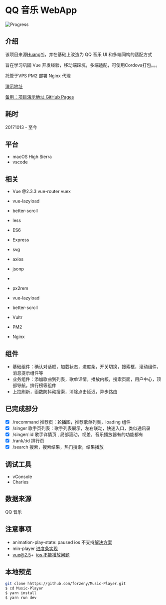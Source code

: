 # QQ 音乐 WebApp

![Progress](http://progressed.io/bar/80?title=completed)

## 介绍

该项目来源[HuangYi](https://github.com/ustbhuangyi)，并在基础上改造为 QQ 音乐 UI 和多端同构的适配方式

旨在学习巩固 Vue 开发经验，移动端踩坑，多端适配，可使用Cordova打包。。。

托管于VPS PM2 部署 Nginx 代理

[演示地址](http://45.77.79.163/Music)

[备用：项目演示地址 GitHub Pages](https://forzeny.github.io/Music-Player/music/#/recommend)

## 耗时

20171013 - 至今

## 平台

* macOS High Sierra
* vscode

## 相关


* Vue @2.3.3 vue-router vuex
* vue-lazyload
* better-scroll
* less
* ES6
* Express
* svg
* axios
* jsonp
* ~~~lib-flexbile~~~ amfe-flexible@2.0
* px2rem
* vue-lazyload
* better-scroll


* Vultr
* PM2
* Nginx

## 组件

* 基础组件：确认对话框，加载状态，进度条，开关切换，搜索框，滚动组件，消息提示组件等
* 业务组件：添加歌曲到列表，歌单详情，播放内核，搜索页面，用户中心，顶部导航，排行榜等组件
* 上拉刷新，函数防抖动搜索，消除点击延迟，异步路由

## 已完成部分

* [x] /recommand 推荐页：轮播图，推荐歌单列表，loading 组件
* [x] /singer 歌手页列表：歌手列表展示，左右联动，快速入口，类似通讯录
* [x] /singer/:id 歌手详情页 , 局部滚动，视差，音乐播放器有的功能都有
* [x] /rank/:id 排行页
* [x] /search 搜索，搜索结果，热门搜索，结果播放

## 调试工具

* vConsole
* Charles

## 数据来源

QQ 音乐

## 注意事项

* animation-play-state: paused ios 不支持[解决方案](https://codepen.io/HaoyCn/pen/BZZrLd)
* min-player [进度条实现](https://codepen.io/xgad/post/svg-radial-progress-meters)
* vue@2.5+  [ios 不能播放问题](https://github.com/DDFE/DDFE-blog/issues/24)
## 本地预览

```bash
git clone hhttps://github.com/forzeny/Music-Player.git
$ cd Music-Player
$ yarn install
$ yarn run dev
```
